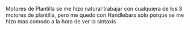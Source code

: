 Motores de Plantilla
se me hizo natural trabajar con cualquiera de los 3 motores de plantilla, pero me quedo con Handlebars solo porque se me hizo mas comodo a 
la hora de ver la sintaxis
